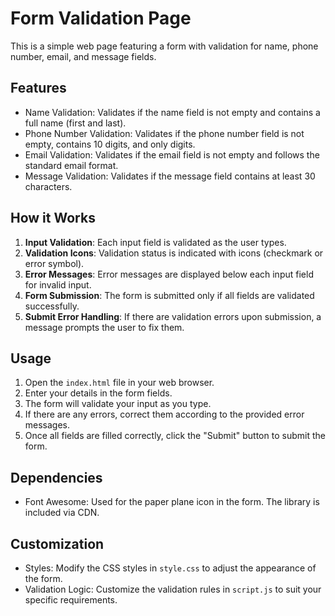 # Form Validation Page

This is a simple web page featuring a form with validation for name, phone number, email, and message fields.

## Features

- Name Validation: Validates if the name field is not empty and contains a full name (first and last).
- Phone Number Validation: Validates if the phone number field is not empty, contains 10 digits, and only digits.
- Email Validation: Validates if the email field is not empty and follows the standard email format.
- Message Validation: Validates if the message field contains at least 30 characters.

## How it Works

1. **Input Validation**: Each input field is validated as the user types.
2. **Validation Icons**: Validation status is indicated with icons (checkmark or error symbol).
3. **Error Messages**: Error messages are displayed below each input field for invalid input.
4. **Form Submission**: The form is submitted only if all fields are validated successfully.
5. **Submit Error Handling**: If there are validation errors upon submission, a message prompts the user to fix them.

## Usage

1. Open the `index.html` file in your web browser.
2. Enter your details in the form fields.
3. The form will validate your input as you type.
4. If there are any errors, correct them according to the provided error messages.
5. Once all fields are filled correctly, click the "Submit" button to submit the form.

## Dependencies

- Font Awesome: Used for the paper plane icon in the form. The library is included via CDN.

## Customization

- Styles: Modify the CSS styles in `style.css` to adjust the appearance of the form.
- Validation Logic: Customize the validation rules in `script.js` to suit your specific requirements.

